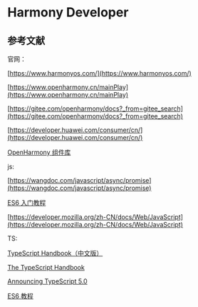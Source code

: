 # Harmony Developer

## 参考文献

官网：

[https://www.harmonyos.com/](https://www.harmonyos.com/)

[https://www.openharmony.cn/mainPlay](https://www.openharmony.cn/mainPlay)

[https://gitee.com/openharmony/docs?_from=gitee_search](https://gitee.com/openharmony/docs?_from=gitee_search)

[https://developer.huawei.com/consumer/cn/](https://developer.huawei.com/consumer/cn/)

[OpenHarmony 组件库](https://gitee.com/explore/harmony?_from=gitee_search)

js:

[https://wangdoc.com/javascript/async/promise](https://wangdoc.com/javascript/async/promise)

[ES6 入门教程](https://es6.ruanyifeng.com/)

[https://developer.mozilla.org/zh-CN/docs/Web/JavaScript](https://developer.mozilla.org/zh-CN/docs/Web/JavaScript)

TS:

[TypeScript Handbook（中文版）](https://sososdk.gitee.io/typescript/)

[The TypeScript Handbook](https://www.typescriptlang.org/docs/handbook/intro.html)

[Announcing TypeScript 5.0](https://devblogs.microsoft.com/typescript/announcing-typescript-5-0/)

[ES6 教程](https://wangdoc.com/es6/)
